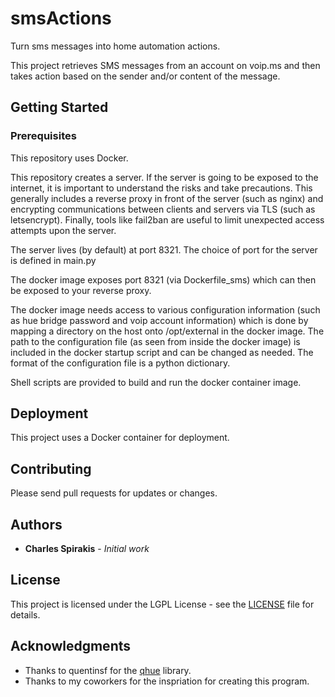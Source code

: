 # smsActions
Turn sms messages into home automation actions.

This project retrieves SMS messages from an account on voip.ms and then
takes action based on the sender and/or content of the message.

## Getting Started


### Prerequisites

This repository uses Docker.

This repository creates a server. If the server is going
to be exposed to the internet, it is important to understand
the risks and take precautions. This generally includes
a reverse proxy in front of the server (such as nginx)
and encrypting communications between clients and servers
via TLS (such as letsencrypt). Finally, tools like
fail2ban are useful to limit unexpected access attempts
upon the server.

The server lives (by default) at port 8321. The choice
of port for the server is defined in main.py

The docker image exposes port 8321 (via Dockerfile_sms)
which can then be exposed to your reverse proxy.

The docker image needs access to various configuration
information (such as hue bridge password and voip account information)
which is done by mapping a directory on the host onto /opt/external in
the docker image. The path to the configuration file (as seen from
inside the docker image) is included
in the docker startup script and can be changed as needed. The format
of the configuration file is a python dictionary.

Shell scripts are provided to build and run the docker container image.

## Deployment

This project uses a Docker container for deployment.

## Contributing

Please send pull requests for updates or changes.

## Authors

* **Charles Spirakis** - *Initial work*

## License

This project is licensed under the LGPL License - see the [LICENSE](LICENSE) file for details.

## Acknowledgments

* Thanks to quentinsf for the [qhue](https://github.com/quentinsf/qhue) library.
* Thanks to my coworkers for the inspriation for creating this program.

